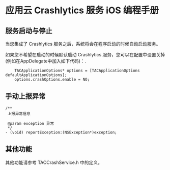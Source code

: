 # 应用云 Crashlytics 服务 iOS 编程手册

## 服务启动与停止

当您集成了 Crashlytics 服务之后，系统将会在程序启动的时候自动启动服务。

如果您不希望在启动的时候默认启动 Crashlytics 服务，您可以在配置中设置关掉 (例如在AppDelegate中加入如下代码)：.

~~~
    TACApplicationOptions* options = [TACApplicationOptions defaultApplicationOptions];
    options.crashOptions.enable = NO;
~~~


## 手动上报异常


~~~
/**
 上报异常信息

 @param exception 异常
 */
- (void) reportException:(NSException*)exception;

~~~


## 其他功能

其他功能请参考 TACCrashService.h 中的定义。
